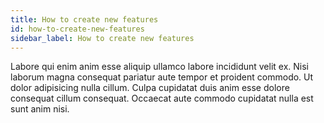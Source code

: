 ```yaml
---
title: How to create new features
id: how-to-create-new-features
sidebar_label: How to create new features
---
```


Labore qui enim anim esse aliquip ullamco labore incididunt velit ex. Nisi laborum magna consequat pariatur aute tempor et proident commodo. Ut dolor adipisicing nulla cillum. Culpa cupidatat duis anim esse dolore consequat cillum consequat. Occaecat aute commodo cupidatat nulla est sunt anim nisi.

